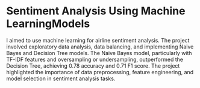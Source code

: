 # Sentiment Analysis Using Machine LearningModels



I aimed to use machine learning for airline sentiment analysis. The project involved exploratory data analysis, data balancing, and implementing Naive Bayes and Decision Tree models. The Naive Bayes model, particularly with TF-IDF features and oversampling or undersampling, outperformed the Decision Tree, achieving 0.78 accuracy and 0.71 F1 score. The project highlighted the importance of data preprocessing, feature engineering, and model selection in sentiment analysis tasks.
